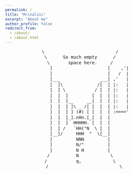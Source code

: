 ```yaml
---
permalink: /
title: "Mrinalini"
excerpt: "About me"
author_profile: false
redirect_from: 
  - /about/
  - /about.html
---
```


<pre style="line-height: 1.25; white-space: pre; text-align: center;">
 \                           /    
  \      So much empty      /     
   \       space here.     /      
    ]                     [    ,'|
    ]                     [   /  |
    ]___               ___[ ,'   |
    ]  ]\             /[  [ |:   |
    ]  ] \           / [  [ |:   |
    ]  ]  ]         [  [  [ |:   |
    ]  ]  ]__     __[  [  [ |:   |
    ]  ]  ] ]\ _ /[ [  [  [ |:   |
    ]  ]  ] ] (#) [ [  [  [ :===='
    ]  ]  ]_].nHn.[_[  [  [       
    ]  ]  ]  HHHHH. [  [  [       
    ]  ] /   `HH("N  \ [  [       
    ]__]/     HHH  "  \[__[       
    ]         NNN         [       
    ]         N/"         [       
    ]         N H         [       
   /          N            \      
  /           q,            \     
 /                           \ 
</pre>   